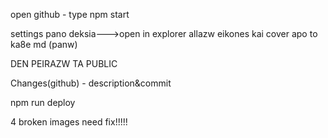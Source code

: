 open github - type npm start 

settings pano deksia--->open in explorer
allazw eikones kai cover apo to ka8e md (panw)

DEN PEIRAZW TA PUBLIC

Changes(github) - description&commit

npm run deploy

4 broken images need fix!!!!!